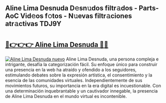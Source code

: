 ## Aline Lima Desnuda D𝚎sn𝚞dos filtr𝚊dos - Parts-AoC Vid𝚎os f𝚘tos - N𝚞evas filtr𝚊ciones atr𝚊ctivas TDJ9Y

# <h2><a href="http://mbden1e.tromn.icu/?c=Aline+Lima+Desnuda">🔗👉👉👉 Aline Lima Desnuda 🔗🔗</a></h2>

[![Aline Lima Desnuda nuevo](https://i.imgur.com/pEAQMta.gif)](http://mbden1e.tromn.icu/?c=Aline+Lima+Desnuda)
Aline Lima Desnuda, una persona compleja e intrigante, desafía la categorización fácil. Su enfoque único para construir una presencia en la web ha atraído y ofendido a los seguidores, estimulando debates sobre la expresión artística, el consentimiento y la esencia de las comunidades virtuales. Independientemente de sus movimientos futuros, su importancia en la era digital es incuestionable. Con una determinación inquebrantable y un cautivador innegable, la presencia de Aline Lima Desnuda en el mundo virtual es incontenible.
